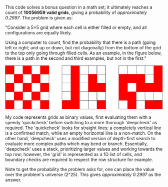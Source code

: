This code solves a bonus question in a math set; it ultimately reaches a count of **10056959 valid grids**, giving a probability of *approximately 0.2997*. The problem is given as:

"Consider a 5×5 grid where each cell is either filled or empty, and all configurations are equally likely.

Using a computer to count, find the probability that there is a path (going left or right; and up or down, but not diagonally) from the bottom of the grid to the top only going through filled cells. As an example, in the figure below, there is a path in the second and third examples, but not in the first."

<p align="center">
  <img src="paths.jpg" alt="Checkerboard graph, linear graph, and winding graph">
</p>

My code represents grids as binary values, first evaluating them with a speedy 'quickcheck' before switching to a more thorough 'deepcheck' as required. The 'quickcheck' looks for straight lines; a completely vertical line is a confirmed match, while an empty horizontal line is a non-match. On the other hand, 'deepcheck' uses a modified version of depth-first search to evaluate more complex paths which may bend or branch. Essentially, 'deepcheck' uses a stack, prioritizing larger values and working towards the top row; however, the 'grid' is represented as a 1D list of cells, and boundary checks are required to respect the row structure for example.

Note to get the probability the problem asks for, one can place the value over the problem's universe (2^25). This gives *approximately 0.2997* as the answer.
